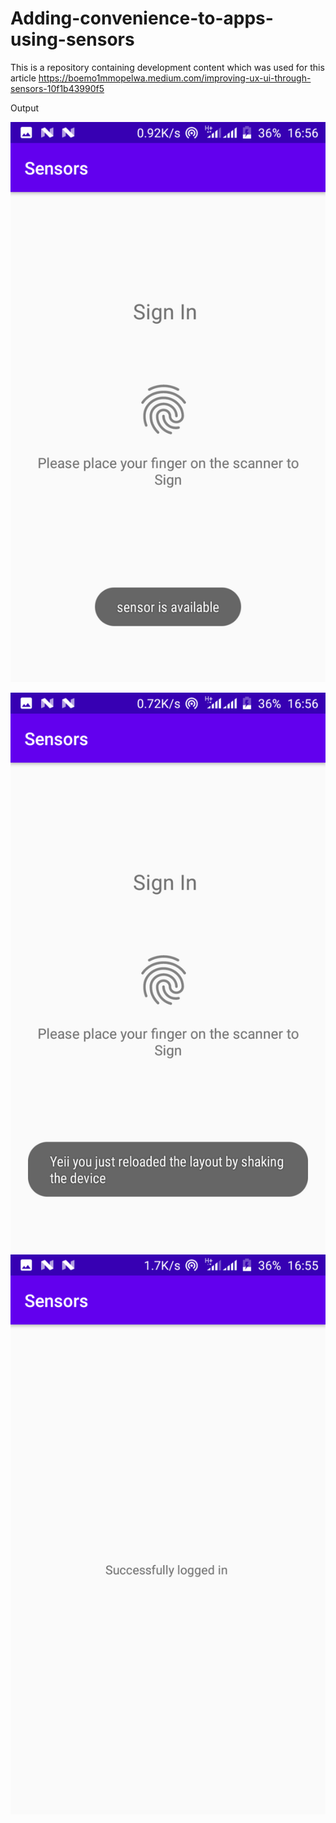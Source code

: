 # Adding-convenience-to-apps-using-sensors
This is a repository containing development content which was used  for this article https://boemo1mmopelwa.medium.com/improving-ux-ui-through-sensors-10f1b43990f5

Output

![screenone](https://github.com/xTrilton/Adding-convenience-to-apps-using-sensors/blob/main/app/screenshots/1_lypzDqunFAOU8DOuIX76-w.png?raw=true)


![hello](https://github.com/xTrilton/Adding-convenience-to-apps-using-sensors/blob/main/app/screenshots/1_RnJbuQ38b9VmHpN5SpBC2g.png?raw=true)
![screenone](https://github.com/xTrilton/Adding-convenience-to-apps-using-sensors/blob/main/app/screenshots/1_ocfISDK3pl_AeJ_Bi2AxbA.png?raw=true)
